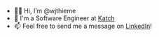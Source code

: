- 👋🏼 Hi, I’m @wjthieme
- 👀 I'm a Software Engineer at [Katch](https://github.com/gokatch)
- 📫 Feel free to send me a message on [LinkedIn](https://linkedin.com/in/wjthieme)!
